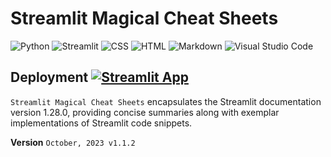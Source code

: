 # Streamlit Magical Cheat Sheets
![Python](https://img.shields.io/badge/python-3670A0?style=for-the-badge&logo=python&logoColor=ffdd54)
![Streamlit](https://img.shields.io/badge/Streamlit-FF4B4B.svg?style=for-the-badge&logo=Streamlit&logoColor=white)
![CSS](https://img.shields.io/badge/CSS3-1572B6.svg?style=for-the-badge&logo=CSS3&logoColor=white)
![HTML](https://img.shields.io/badge/HTML5-E34F26.svg?style=for-the-badge&logo=HTML5&logoColor=white)
![Markdown](https://img.shields.io/badge/markdown-%23000000.svg?style=for-the-badge&logo=markdown&logoColor=white)
![Visual Studio Code](https://img.shields.io/badge/Visual%20Studio%20Code-0078d7.svg?style=for-the-badge&logo=visual-studio-code&logoColor=white)
## Deployment  [![Streamlit App](https://static.streamlit.io/badges/streamlit_badge_black_white.svg)](https://cheat-sheets.streamlit.app/)


`Streamlit Magical Cheat Sheets` encapsulates the Streamlit documentation version 1.28.0, providing concise summaries along with exemplar implementations of Streamlit code snippets.

**Version** `October, 2023 v1.1.2` 





















































































































































